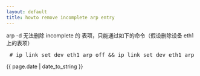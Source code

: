 ```yaml
---
layout: default
title: howto remove incomplete arp entry
---
```


arp -d 无法删除 incomplete 的 表项，只能通过如下的命令（假设删除设备 eth1 上的表项）
<pre>
 # ip link set dev eth1 arp off &amp;&amp; ip link set dev eth1 arp on
</pre>

{{ page.date | date_to_string }}
